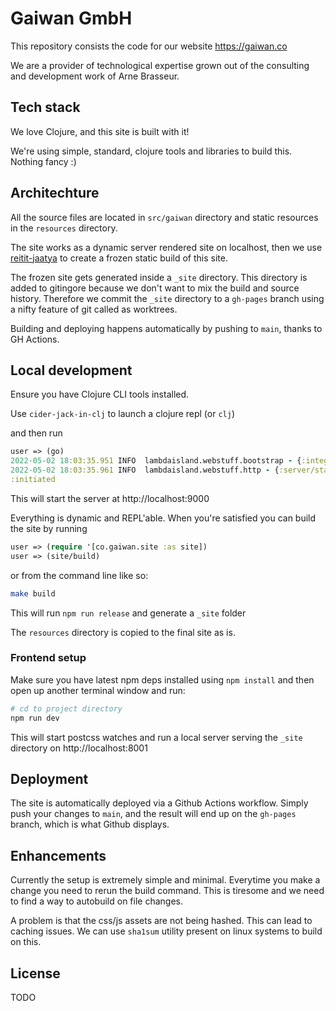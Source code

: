 # Gaiwan GmbH

This repository consists the code for our website https://gaiwan.co

We are a provider of technological expertise grown out of the consulting and development work of Arne Brasseur.

## Tech stack

We love Clojure, and this site is built with it! 

We're using simple, standard, clojure tools and libraries to build this. Nothing fancy :)

##  Architechture

All the source files are located in `src/gaiwan` directory and static resources
in the `resources` directory.

The site works as a dynamic server rendered site on localhost, then we use [reitit-jaatya](https://github.com/lambdaisland/reitit-jaatya) to create a frozen static build of this site.

The frozen site gets generated inside a `_site` directory. This directory is added to
gitingore because we don't want to mix the build and source history. Therefore
we commit the `_site` directory to a `gh-pages` branch using a nifty feature of
git called as worktrees.

Building and deploying happens automatically by pushing to `main`, thanks to GH Actions.

## Local development

Ensure you have Clojure CLI tools installed.

Use `cider-jack-in-clj` to launch a clojure repl (or `clj`)

and then run

```clojure
user => (go)
2022-05-02 18:03:35.951 INFO  lambdaisland.webstuff.bootstrap - {:integrant/starting {:profile :default, :key nil}, :line 58}
2022-05-02 18:03:35.961 INFO  lambdaisland.webstuff.http - {:server/starting {:port 9000, :rebuild-on-request? true}, :line 265}
:initiated
```

This will start the server at http://localhost:9000

Everything is dynamic and REPL'able. When you're satisfied you can build the site by running

```clojure
user => (require '[co.gaiwan.site :as site])
user => (site/build)
```

or from the command line like so:

```bash
make build
```

This will run `npm run release` and generate a `_site` folder

The `resources` directory is copied to the final site as is.

### Frontend setup

Make sure you have latest npm deps installed using `npm install` and then open
up another terminal window and run:

```bash
# cd to project directory
npm run dev
```

This will start postcss watches and run a local server serving the `_site` directory on http://localhost:8001


## Deployment

The site is automatically deployed via a Github Actions workflow. Simply push
your changes to `main`, and the result will end up on the `gh-pages` branch,
which is what Github displays.

<!-- For first time deployment there is an extra step involved where you need to run the following commands: -->

<!-- ```bash -->
<!-- rm -rf _site -->
<!-- git worktree add -B gh-pages public origin/gh-pages -->
<!-- ``` -->

<!-- Once you're satisfied with the changes, deploy the site live by running: -->

<!-- ``` -->
<!-- make deploy -->
<!-- ``` -->

## Enhancements

Currently the setup is extremely simple and minimal. Everytime you make a change you need to rerun the build command. This is tiresome and we need to find a way to autobuild on file changes.

A problem is that the css/js assets are not being hashed. This can lead to caching issues. We can use `sha1sum` utility present on linux systems to build on this.

## License

TODO
